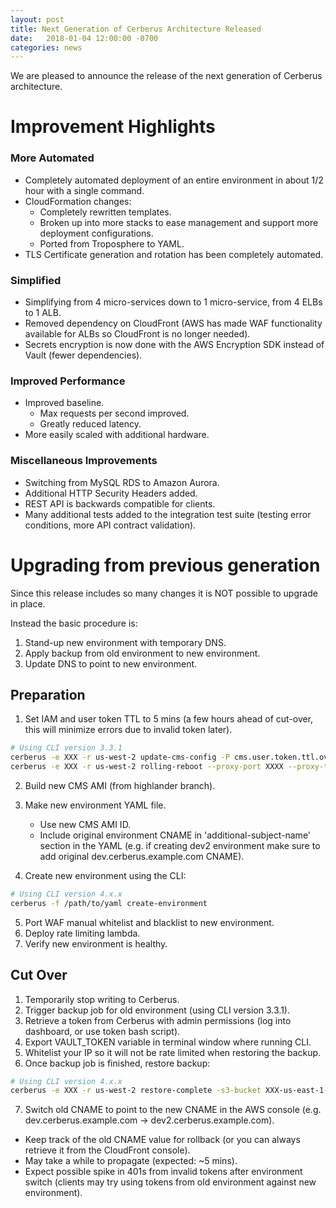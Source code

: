 ```yaml
---
layout: post
title: Next Generation of Cerberus Architecture Released
date:   2018-01-04 12:00:00 -0700
categories: news
---
```


We are pleased to announce the release of the next generation of Cerberus architecture.


# Improvement Highlights

### More Automated

- Completely automated deployment of an entire environment in about 1/2 hour with a single command.
- CloudFormation changes:
  - Completely rewritten templates.
  - Broken up into more stacks to ease management and support more deployment configurations.
  - Ported from Troposphere to YAML.
- TLS Certificate generation and rotation has been completely automated.

### Simplified

- Simplifying from 4 micro-services down to 1 micro-service, from 4 ELBs to 1 ALB.
- Removed dependency on CloudFront (AWS has made WAF functionality available for ALBs so CloudFront is no longer needed).
- Secrets encryption is now done with the AWS Encryption SDK instead of Vault (fewer dependencies).

### Improved Performance

- Improved baseline.
  - Max requests per second improved.
  - Greatly reduced latency.
- More easily scaled with additional hardware.

### Miscellaneous Improvements

- Switching from MySQL RDS to Amazon Aurora.
- Additional HTTP Security Headers added.
- REST API is backwards compatible for clients.
- Many additional tests added to the integration test suite (testing error conditions, more API contract validation).

# Upgrading from previous generation

Since this release includes so many changes it is NOT possible to upgrade in place.

Instead the basic procedure is:

1. Stand-up new environment with temporary DNS.
2. Apply backup from old environment to new environment.
3. Update DNS to point to new environment.

## Preparation

1. Set IAM and user token TTL to 5 mins (a few hours ahead of cut-over, this will minimize errors due to invalid token later).

```bash
# Using CLI version 3.3.1
cerberus -e XXX -r us-west-2 update-cms-config -P cms.user.token.ttl.override=5m -P cms.iam.token.ttl.override=5m
cerberus -e XXX -r us-west-2 rolling-reboot --proxy-port XXXX --proxy-type SOCKS --proxy-host XXXX rolling-reboot --stack-name CMS
```

2. Build new CMS AMI (from highlander branch).

3. Make new environment YAML file.
   * Use new CMS AMI ID.
   * Include original environment CNAME in 'additional-subject-name' section in the YAML (e.g. if creating dev2 environment make sure to add original dev.cerberus.example.com CNAME).
4. Create new environment using the CLI:

```bash
# Using CLI version 4.x.x
cerberus -f /path/to/yaml create-environment
```
5. Port WAF manual whitelist and blacklist to new environment.
6. Deploy rate limiting lambda.
7. Verify new environment is healthy.

## Cut Over

1. Temporarily stop writing to Cerberus.
2. Trigger backup job for old environment (using CLI version 3.3.1).
3. Retrieve a token from Cerberus with admin permissions (log into dashboard, or use token bash script).
4. Export VAULT_TOKEN variable in terminal window where running CLI.
5. Whitelist your IP so it will not be rate limited when restoring the backup.
6. Once backup job is finished, restore backup:

```bash
# Using CLI version 4.x.x
cerberus -e XXX -r us-west-2 restore-complete -s3-bucket XXX-us-east-1-backup-XXXX-XXX-XXX -s3-prefix 2017-01-XX-XX-XX-XX -s3-region us-east-1 -url https://dev2.cerberus.example.com
```

7. Switch old CNAME to point to the new CNAME in the AWS console (e.g. dev.cerberus.example.com → dev2.cerberus.example.com).
  * Keep track of the old CNAME value for rollback (or you can always retrieve it from the CloudFront console).
  * May take a while to propagate (expected: ~5 mins).
  * Expect possible spike in 401s from invalid tokens after environment switch (clients may try using tokens from old environment against new environment).
